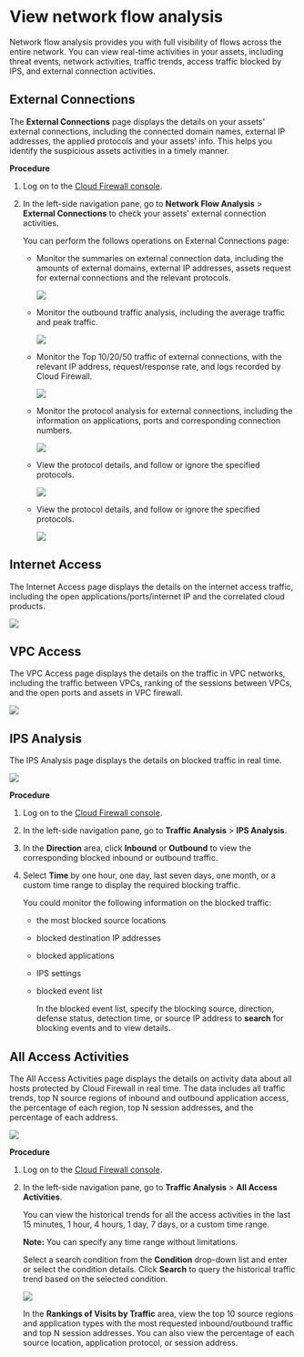 # View network flow analysis

Network flow analysis provides you with full visibility of flows across the entire network. You can view real-time activities in your assets, including threat events, network activities, traffic trends, access traffic blocked by IPS, and external connection activities.

## External Connections

The **External Connections** page displays the details on your assets' external connections, including the connected domain names, external IP addresses, the applied protocols and your assets' info. This helps you identify the suspicious assets activities in a timely manner.

**Procedure**

1.  Log on to the [Cloud Firewall console](https://yundun.console.aliyun.com/?p=cfwnext#/overview).
2.  In the left-side navigation pane, go to **Network Flow Analysis** \> **External Connections** to check your assets' external connection activities.

    You can perform the follows operations on External Connections page:

    -   Monitor the summaries on external connection data, including the amounts of external domains, external IP addresses, assets request for external connections and the relevant protocols.

        ![](https://static-aliyun-doc.oss-cn-hangzhou.aliyuncs.com/assets/img/21213/156689774645640_en-US.png)

    -   Monitor the outbound traffic analysis, including the average traffic and peak traffic.

        ![](https://static-aliyun-doc.oss-cn-hangzhou.aliyuncs.com/assets/img/21213/156689774645641_en-US.png)

    -   Monitor the Top 10/20/50 traffic of external connections, with the relevant IP address, request/response rate, and logs recorded by Cloud Firewall.

        ![](https://static-aliyun-doc.oss-cn-hangzhou.aliyuncs.com/assets/img/21213/156689774745642_en-US.png)

    -   Monitor the protocol analysis for external connections, including the information on applications, ports and corresponding connection numbers.

        ![](https://static-aliyun-doc.oss-cn-hangzhou.aliyuncs.com/assets/img/21213/156689774745643_en-US.png)

    -   View the protocol details, and follow or ignore the specified protocols.

        ![](https://static-aliyun-doc.oss-cn-hangzhou.aliyuncs.com/assets/img/21213/156689774745644_en-US.png)

    -   View the protocol details, and follow or ignore the specified protocols.

        ![](https://static-aliyun-doc.oss-cn-hangzhou.aliyuncs.com/assets/img/21213/156689774745644_en-US.png)


## Internet Access

The Internet Access page displays the details on the internet access traffic, including the open applications/ports/internet IP and the correlated cloud products.

![](https://static-aliyun-doc.oss-cn-hangzhou.aliyuncs.com/assets/img/21213/156689774745649_en-US.png)

## VPC Access

The VPC Access page displays the details on the traffic in VPC networks, including the traffic between VPCs, ranking of the sessions between VPCs, and the open ports and assets in VPC firewall.

![](https://static-aliyun-doc.oss-cn-hangzhou.aliyuncs.com/assets/img/21213/156689774745652_en-US.png)

## IPS Analysis

The IPS Analysis page displays the details on blocked traffic in real time.

![](https://static-aliyun-doc.oss-cn-hangzhou.aliyuncs.com/assets/img/21213/156689774845648_en-US.png)

**Procedure**

1.  Log on to the [Cloud Firewall console](https://yundun.console.aliyun.com/?p=cfwnext#/overview).
2.  In the left-side navigation pane, go to **Traffic Analysis** \> **IPS Analysis**.
3.  In the **Direction** area, click **Inbound** or **Outbound** to view the corresponding blocked inbound or outbound traffic.
4.  Select **Time** by one hour, one day, last seven days, one month, or a custom time range to display the required blocking traffic.

    You could monitor the following information on the blocked traffic:

    -   the most blocked source locations
    -   blocked destination IP addresses
    -   blocked applications
    -   IPS settings
    -   blocked event list

        In the blocked event list, specify the blocking source, direction, defense status, detection time, or source IP address to **search** for blocking events and to view details.


## All Access Activities

The All Access Activities page displays the details on activity data about all hosts protected by Cloud Firewall in real time. The data includes all traffic trends, top N source regions of inbound and outbound application access, the percentage of each region, top N session addresses, and the percentage of each address.

![](https://static-aliyun-doc.oss-cn-hangzhou.aliyuncs.com/assets/img/21213/156689774845650_en-US.png)

**Procedure**

1.  Log on to the [Cloud Firewall console](https://yundun.console.aliyun.com/?p=cfwnext#/overview).
2.  In the left-side navigation pane, go to **Traffic Analysis** \> **All Access Activities**.

    You can view the historical trends for all the access activities in the last 15 minutes, 1 hour, 4 hours, 1 day, 7 days, or a custom time range.

    **Note:** You can specify any time range without limitations.

    Select a search condition from the **Condition** drop-down list and enter or select the condition details. Click **Search** to query the historical traffic trend based on the selected condition.

    ![](https://static-aliyun-doc.oss-cn-hangzhou.aliyuncs.com/assets/img/21213/156689774845651_en-US.png)

    In the **Rankings of Visits by Traffic** area, view the top 10 source regions and application types with the most requested inbound/outbound traffic and top N session addresses. You can also view the percentage of each source location, application protocol, or session address.



